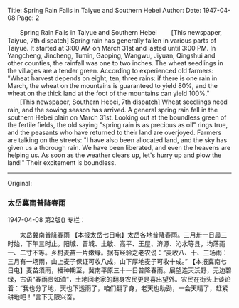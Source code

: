 Title: Spring Rain Falls in Taiyue and Southern Hebei
Author:
Date: 1947-04-08
Page: 2

　　Spring Rain Falls in Taiyue and Southern Hebei
　　[This newspaper, Taiyue, 7th dispatch] Spring rain has generally fallen in various parts of Taiyue. It started at 3:00 AM on March 31st and lasted until 3:00 PM. In Yangcheng, Jincheng, Tumin, Gaoping, Wangwu, Jiyuan, Qingshui and other counties, the rainfall was one to two inches. The wheat seedlings in the villages are a tender green. According to experienced old farmers: "Wheat harvest depends on eight, ten, three rains: if there is one rain in March, the wheat on the mountains is guaranteed to yield 80%, and the wheat on the thick land at the foot of the mountains can yield 100%."
　　[This newspaper, Southern Hebei, 7th dispatch] Wheat seedlings need rain, and the sowing season has arrived. A general spring rain fell in the southern Hebei plain on March 31st. Looking out at the boundless green of the fertile fields, the old saying "spring rain is as precious as oil" rings true, and the peasants who have returned to their land are overjoyed. Farmers are talking on the streets: "I have also been allocated land, and the sky has given us a thorough rain. We have been liberated, and even the heavens are helping us. As soon as the weather clears up, let's hurry up and plow the land!" Their excitement is boundless.



<hr /> 

Original: 


### 太岳冀南普降春雨

1947-04-08
第2版()
专栏：

　　太岳冀南普降春雨
    【本报太岳七日电】太岳各地普降春雨。三月卅一日晨三时始，下午三时止。阳城、晋城、土敏、高平、王屋、济源、沁水等县，均落雨一、二寸不等。乡村麦苗一片嫩绿。据有经验之老农说：“麦收八、十、三场雨：三月有一场雨，山上麦子保证可收八成，山下厚地麦子可收十成。”
    【本报冀南七日电】麦苗须雨，播种期至，冀南平原三十一日普降春雨。展望连天沃野，无边碧绿，古语“春雨贵如油”，土地回老家的翻身农民更是喜出望外。农民在街头上谈论着：“我也分了地，天也下透雨了，咱们翻了身，老天也助劲，一会天晴了，赶紧耕地吧！”言下无限兴奋。
